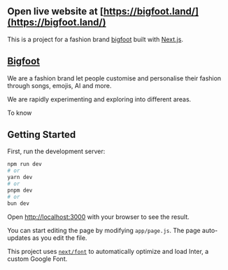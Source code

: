 
## Open live website at [https://bigfoot.land/](https://bigfoot.land/)


This is a project for a fashion brand [bigfoot](https://bigfoot.land/) built with [Next.js](https://nextjs.org/).

## [Bigfoot](https://bigfoot.land/)

We are a fashion brand let people customise and personalise their fashion through songs, emojis, AI and more.

We are rapidly experimenting and exploring into different areas.

To know

## Getting Started

First, run the development server:

```bash
npm run dev
# or
yarn dev
# or
pnpm dev
# or
bun dev
```

Open [http://localhost:3000](http://localhost:3000) with your browser to see the result.

You can start editing the page by modifying `app/page.js`. The page auto-updates as you edit the file.

This project uses [`next/font`](https://nextjs.org/docs/basic-features/font-optimization) to automatically optimize and load Inter, a custom Google Font.